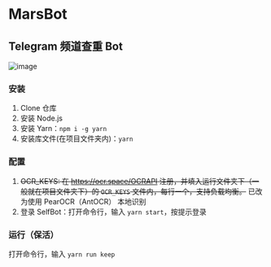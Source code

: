 # MarsBot
## Telegram 频道查重 Bot

![image](https://github.com/MicroCBer/MarsBot/assets/66859419/dc0e6fbb-7706-4e8b-b90f-0a078501eb26)


### 安装
1. Clone 仓库
2. 安装 Node.js
3. 安装 Yarn：`npm i -g yarn`
4. 安装库文件(在项目文件夹内)：`yarn`

### 配置
1. ~~OCR_KEYS: 在 https://ocr.space/OCRAPI 注册，并填入运行文件夹下（一般就在项目文件夹下）的 `OCR_KEYS` 文件内，每行一个，支持负载均衡。~~ 已改为使用 PearOCR（AntOCR） 本地识别
2. 登录 SelfBot：打开命令行，输入 `yarn start`，按提示登录

### 运行（保活）

打开命令行，输入 `yarn run keep`
